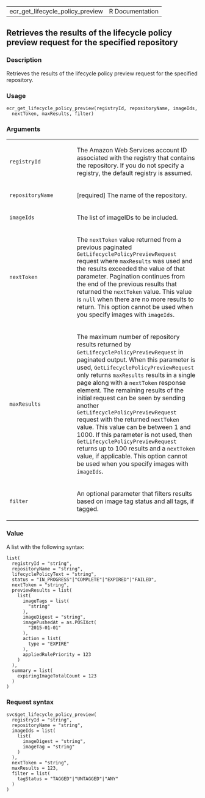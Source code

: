 <table style="width: 100%;">
<tbody>
<tr class="odd">
<td>ecr_get_lifecycle_policy_preview</td>
<td style="text-align: right;">R Documentation</td>
</tr>
</tbody>
</table>

## Retrieves the results of the lifecycle policy preview request for the specified repository

### Description

Retrieves the results of the lifecycle policy preview request for the
specified repository.

### Usage

    ecr_get_lifecycle_policy_preview(registryId, repositoryName, imageIds,
      nextToken, maxResults, filter)

### Arguments

<table>
<colgroup>
<col style="width: 35%" />
<col style="width: 65%" />
</colgroup>
<tbody>
<tr class="odd">
<td><code
id="ecr_get_lifecycle_policy_preview_:_registryId">registryId</code></td>
<td><p>The Amazon Web Services account ID associated with the registry
that contains the repository. If you do not specify a registry, the
default registry is assumed.</p></td>
</tr>
<tr class="even">
<td><code
id="ecr_get_lifecycle_policy_preview_:_repositoryName">repositoryName</code></td>
<td><p>[required] The name of the repository.</p></td>
</tr>
<tr class="odd">
<td><code
id="ecr_get_lifecycle_policy_preview_:_imageIds">imageIds</code></td>
<td><p>The list of imageIDs to be included.</p></td>
</tr>
<tr class="even">
<td><code
id="ecr_get_lifecycle_policy_preview_:_nextToken">nextToken</code></td>
<td><p>The <code>nextToken</code> value returned from a previous
paginated <code>GetLifecyclePolicyPreviewRequest</code> request where
<code>maxResults</code> was used and the results exceeded the value of
that parameter. Pagination continues from the end of the previous
results that returned the <code>nextToken</code> value. This value is
<code>null</code> when there are no more results to return. This option
cannot be used when you specify images with
<code>imageIds</code>.</p></td>
</tr>
<tr class="odd">
<td><code
id="ecr_get_lifecycle_policy_preview_:_maxResults">maxResults</code></td>
<td><p>The maximum number of repository results returned by
<code>GetLifecyclePolicyPreviewRequest</code> in paginated output. When
this parameter is used, <code>GetLifecyclePolicyPreviewRequest</code>
only returns <code>maxResults</code> results in a single page along with
a <code>nextToken</code> response element. The remaining results of the
initial request can be seen by sending another
<code>GetLifecyclePolicyPreviewRequest</code> request with the returned
<code>nextToken</code> value. This value can be between 1 and 1000. If
this parameter is not used, then
<code>GetLifecyclePolicyPreviewRequest</code> returns up to 100 results
and a <code>nextToken</code> value, if applicable. This option cannot be
used when you specify images with <code>imageIds</code>.</p></td>
</tr>
<tr class="even">
<td><code
id="ecr_get_lifecycle_policy_preview_:_filter">filter</code></td>
<td><p>An optional parameter that filters results based on image tag
status and all tags, if tagged.</p></td>
</tr>
</tbody>
</table>

### Value

A list with the following syntax:

    list(
      registryId = "string",
      repositoryName = "string",
      lifecyclePolicyText = "string",
      status = "IN_PROGRESS"|"COMPLETE"|"EXPIRED"|"FAILED",
      nextToken = "string",
      previewResults = list(
        list(
          imageTags = list(
            "string"
          ),
          imageDigest = "string",
          imagePushedAt = as.POSIXct(
            "2015-01-01"
          ),
          action = list(
            type = "EXPIRE"
          ),
          appliedRulePriority = 123
        )
      ),
      summary = list(
        expiringImageTotalCount = 123
      )
    )

### Request syntax

    svc$get_lifecycle_policy_preview(
      registryId = "string",
      repositoryName = "string",
      imageIds = list(
        list(
          imageDigest = "string",
          imageTag = "string"
        )
      ),
      nextToken = "string",
      maxResults = 123,
      filter = list(
        tagStatus = "TAGGED"|"UNTAGGED"|"ANY"
      )
    )
